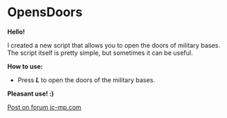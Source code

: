 # OpensDoors
**Hello!**

I created a new script that allows you to open the doors of military bases. The script itself is pretty simple, but sometimes it can be useful.

**How to use:**
* Press ***L*** to open the doors of the military bases.

**Pleasant use! :)**

[Post on forum jc-mp.com](https://www.jc-mp.com/forums/index.php/topic,6089.0.html)
